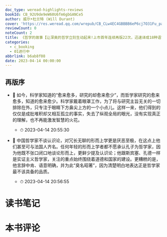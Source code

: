 ```yaml
---
doc_type: weread-highlights-reviews
bookId: CB_92U9de9eW60U6fm6gbGANCe5
author: 威尔•杜兰特 (Will Durant)
cover: 'https://res.weread.qq.com/wrepub/CB_CLw4EC4GBBBB6eP6cj7O31Fu_parsecover'
reviewCount: 0
noteCount: 2
title: 《哲学的故事【让深奥的哲学立刻生动起来!上市首年连续再版22次，迅速译成18种语言，掀起全球哲学热潮】》
categories:
  - c_booking
  - 01进行中
abbrlink: b6ab8f08
date: 2023-04-14 00:00:00
---
```



## 再版序


- 📌 如今，科学家知道的“愈来愈多，研究的却愈来愈少”，而哲学家研究的愈来愈多，知道的愈来愈少。科学家戴着眼罩工作，为了将与研究主旨无关的一切排除在外，只专注于眼睛下方鼻尖上方的一个小点儿。这样一来，他们得到的仅仅是成批堆积却又相互孤立的事实，失去了纵观全局的眼光，没有实现真正的理解，也不再能激发智慧的火花。 
    - ⏱ 2023-04-14 20:55:30 

- 📌 中国哲学家不谈认识论，对冗长无聊的形而上学更是厌恶至极，在这点上他们甚至可与法国人齐名。任何年轻的形而上学者都不愿承认孔子为哲学家，因为他既不张口闭口地谈论形而上，更鲜少提及认识论；他跟斯宾塞、孔德一样是实证主义哲学家，关注的重点始终围绕着道德和国家的建设。更糟糕的是，他言辞中肯、语意明确，并为此“臭名昭著”，因为清楚明白地表达正是哲学家最不该具备的品质。 
    - ⏱ 2023-04-14 20:56:55 

# 读书笔记


# 本书评论
